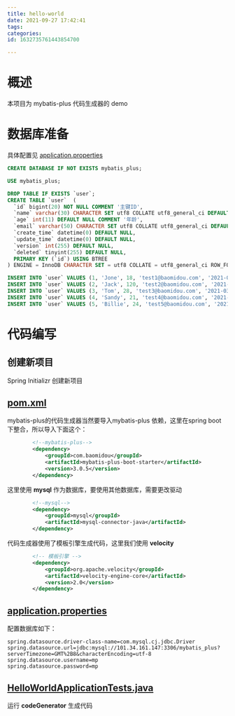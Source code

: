 ```yaml
---
title: hello-world
date: 2021-09-27 17:42:41
tags: 
categories: 
id: 1632735761443854700

---
```


# 概述

本项目为 mybatis-plus 代码生成器的 demo

# 数据库准备

具体配置见 [application.properties](#application.properties) 

```sql
CREATE DATABASE IF NOT EXISTS mybatis_plus;

USE mybatis_plus;

DROP TABLE IF EXISTS `user`;
CREATE TABLE `user`  (
  `id` bigint(20) NOT NULL COMMENT '主键ID',
  `name` varchar(30) CHARACTER SET utf8 COLLATE utf8_general_ci DEFAULT NULL COMMENT '姓名',
  `age` int(11) DEFAULT NULL COMMENT '年龄',
  `email` varchar(50) CHARACTER SET utf8 COLLATE utf8_general_ci DEFAULT NULL COMMENT '邮箱',
  `create_time` datetime(0) DEFAULT NULL,
  `update_time` datetime(0) DEFAULT NULL,
  `version` int(255) DEFAULT NULL,
  `deleted` tinyint(255) DEFAULT NULL,
  PRIMARY KEY (`id`) USING BTREE
) ENGINE = InnoDB CHARACTER SET = utf8 COLLATE = utf8_general_ci ROW_FORMAT = Compact;

INSERT INTO `user` VALUES (1, 'Jone', 18, 'test1@baomidou.com', '2021-03-26 19:34:28', '2021-03-23 19:35:02', 0, 0);
INSERT INTO `user` VALUES (2, 'Jack', 120, 'test2@baomidou.com', '2021-03-26 19:34:32', '2021-03-09 19:34:41', 0, 0);
INSERT INTO `user` VALUES (3, 'Tom', 28, 'test3@baomidou.com', '2021-03-26 19:34:35', '2021-03-02 19:34:50', 0, 0);
INSERT INTO `user` VALUES (4, 'Sandy', 21, 'test4@baomidou.com', '2021-03-24 19:34:38', '2021-03-02 19:34:53', 0, 0);
INSERT INTO `user` VALUES (5, 'Billie', 24, 'test5@baomidou.com', '2021-03-11 19:34:59', '2021-03-30 19:34:56', 0, 0);
```

# 代码编写

## 创建新项目

Spring Initializr 创建新项目

##  [pom.xml](pom.xml) 

mybatis-plus的代码生成器当然要导入mybatis-plus 依赖，这里在spring boot 下整合，所以导入下面这个：

```xml
        <!--mybatis-plus-->
        <dependency>
            <groupId>com.baomidou</groupId>
            <artifactId>mybatis-plus-boot-starter</artifactId>
            <version>3.0.5</version>
        </dependency>
```

这里使用 **mysql** 作为数据库，要使用其他数据库，需要更改驱动

```xml
        <!--mysql-->
        <dependency>
            <groupId>mysql</groupId>
            <artifactId>mysql-connector-java</artifactId>
        </dependency>
```

代码生成器使用了模板引擎生成代码，这里我们使用 **velocity** 

```xml
        <!-- 模板引擎 -->
        <dependency>
            <groupId>org.apache.velocity</groupId>
            <artifactId>velocity-engine-core</artifactId>
            <version>2.0</version>
        </dependency>
```

##  [application.properties](src/main/resources/application.properties) 

配置数据库如下：

```properties
spring.datasource.driver-class-name=com.mysql.cj.jdbc.Driver
spring.datasource.url=jdbc:mysql://101.34.161.147:3306/mybatis_plus?serverTimezone=GMT%2B8&characterEncoding=utf-8
spring.datasource.username=mp
spring.datasource.password=mp
```

##  [HelloWorldApplicationTests.java](src/test/java/com/example/helloworld/HelloWorldApplicationTests.java) 

运行 **codeGenerator** 生成代码



